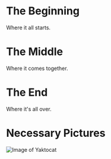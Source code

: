 # The Beginning 

Where it all starts.

# The Middle 

Where it comes together.

# The End 

Where it's all over.

# Necessary Pictures

![Image of Yaktocat](https://octodex.github.com/images/yaktocat.png)
